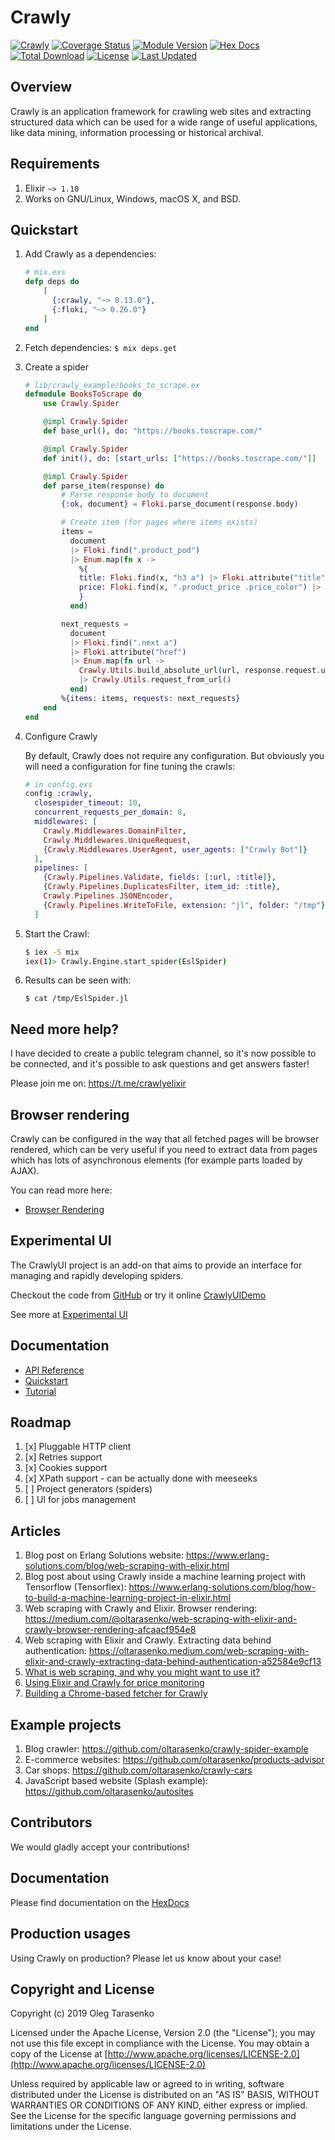 # Crawly

[![Crawly](https://circleci.com/gh/elixir-crawly/crawly.svg?style=svg)](https://app.circleci.com/pipelines/github/elixir-crawly)
[![Coverage Status](https://coveralls.io/repos/github/elixir-crawly/crawly/badge.svg?branch=master)](https://coveralls.io/github/elixir-crawly/crawly?branch=master)
[![Module Version](https://img.shields.io/hexpm/v/crawly.svg)](https://hex.pm/packages/crawly)
[![Hex Docs](https://img.shields.io/badge/hex-docs-lightgreen.svg)](https://hexdocs.pm/crawly/)
[![Total Download](https://img.shields.io/hexpm/dt/crawly.svg)](https://hex.pm/packages/crawly)
[![License](https://img.shields.io/hexpm/l/crawly.svg)](https://github.com/elixir-crawly/crawly/blob/master/LICENSE)
[![Last Updated](https://img.shields.io/github/last-commit/elixir-crawly/crawly.svg)](https://github.com/elixir-crawly/crawly/commits/master)

## Overview

Crawly is an application framework for crawling web sites and
extracting structured data which can be used for a wide range of
useful applications, like data mining, information processing or
historical archival.

## Requirements

1. Elixir `~> 1.10`
2. Works on GNU/Linux, Windows, macOS X, and BSD.


## Quickstart

1. Add Crawly as a dependencies:

   ```elixir
   # mix.exs
   defp deps do
       [
         {:crawly, "~> 0.13.0"},
         {:floki, "~> 0.26.0"}
       ]
   end
   ```
2. Fetch dependencies: `$ mix deps.get`
3. Create a spider

   ```elixir
   # lib/crawly_example/books_to_scrape.ex
   defmodule BooksToScrape do
       use Crawly.Spider

       @impl Crawly.Spider
       def base_url(), do: "https://books.toscrape.com/"

       @impl Crawly.Spider
       def init(), do: [start_urls: ["https://books.toscrape.com/"]]

       @impl Crawly.Spider
       def parse_item(response) do
           # Parse response body to document
           {:ok, document} = Floki.parse_document(response.body)

           # Create item (for pages where items exists)
           items =
             document
             |> Floki.find(".product_pod")
             |> Enum.map(fn x ->
               %{
               title: Floki.find(x, "h3 a") |> Floki.attribute("title") |> Floki.text(),
               price: Floki.find(x, ".product_price .price_color") |> Floki.text(),
               }
             end)

           next_requests =
             document
             |> Floki.find(".next a")
             |> Floki.attribute("href")
             |> Enum.map(fn url ->
               Crawly.Utils.build_absolute_url(url, response.request.url)
               |> Crawly.Utils.request_from_url()
             end)
           %{items: items, requests: next_requests}
       end
   end
   ```

4. Configure Crawly

   By default, Crawly does not require any configuration. But obviously you will need a configuration for fine tuning the crawls:

   ```elixir
   # in config.exs
   config :crawly,
     closespider_timeout: 10,
     concurrent_requests_per_domain: 8,
     middlewares: [
       Crawly.Middlewares.DomainFilter,
       Crawly.Middlewares.UniqueRequest,
       {Crawly.Middlewares.UserAgent, user_agents: ["Crawly Bot"]}
     ],
     pipelines: [
       {Crawly.Pipelines.Validate, fields: [:url, :title]},
       {Crawly.Pipelines.DuplicatesFilter, item_id: :title},
       Crawly.Pipelines.JSONEncoder,
       {Crawly.Pipelines.WriteToFile, extension: "jl", folder: "/tmp"}
     ]
   ```

5. Start the Crawl:

   ```bash
   $ iex -S mix
   iex(1)> Crawly.Engine.start_spider(EslSpider)
   ```

6. Results can be seen with:

   ```
   $ cat /tmp/EslSpider.jl
   ```

## Need more help?

I have decided to create a public telegram channel, so it's now possible to be connected, and it's possible to ask questions
and get answers faster!

Please join me on: https://t.me/crawlyelixir

## Browser rendering

Crawly can be configured in the way that all fetched pages will be browser rendered,
which can be very useful if you need to extract data from pages which has lots
of asynchronous elements (for example parts loaded by AJAX).

You can read more here:
- [Browser Rendering](https://hexdocs.pm/crawly/basic_concepts.html#browser-rendering)

## Experimental UI

The CrawlyUI project is an add-on that aims to provide an interface for managing and rapidly developing spiders.

Checkout the code from [GitHub](https://github.com/oltarasenko/crawly_ui)
or try it online [CrawlyUIDemo](http://crawlyui.com)

See more at [Experimental UI](https://hexdocs.pm/crawly/experimental_ui.html#content)

## Documentation

- [API Reference](https://hexdocs.pm/crawly/api-reference.html#content)
- [Quickstart](https://hexdocs.pm/crawly/readme.html#quickstart)
- [Tutorial](https://hexdocs.pm/crawly/tutorial.html)

## Roadmap

1. [x] Pluggable HTTP client
2. [x] Retries support
3. [x] Cookies support
4. [x] XPath support - can be actually done with meeseeks
5. [ ] Project generators (spiders)
6. [ ] UI for jobs management

## Articles

1. Blog post on Erlang Solutions website: https://www.erlang-solutions.com/blog/web-scraping-with-elixir.html
2. Blog post about using Crawly inside a machine learning project with Tensorflow (Tensorflex): https://www.erlang-solutions.com/blog/how-to-build-a-machine-learning-project-in-elixir.html
3. Web scraping with Crawly and Elixir. Browser rendering: https://medium.com/@oltarasenko/web-scraping-with-elixir-and-crawly-browser-rendering-afcaacf954e8
4. Web scraping with Elixir and Crawly. Extracting data behind authentication: https://oltarasenko.medium.com/web-scraping-with-elixir-and-crawly-extracting-data-behind-authentication-a52584e9cf13
5. [What is web scraping, and why you might want to use it?](https://oltarasenko.medium.com/what-is-web-scraping-and-why-you-might-want-to-use-it-a0e4b621f6d0?sk=3145cceff095523c88e72e3ddb456016)
6. [Using Elixir and Crawly for price monitoring](https://oltarasenko.medium.com/using-elixir-and-crawly-for-price-monitoring-7364d345fc64?sk=9788899eb8e1d1dd6614d022eda350e8)
7. [Building a Chrome-based fetcher for Crawly](https://oltarasenko.medium.com/building-a-chrome-based-fetcher-for-crawly-a779e9a8d9d0?sk=2dbb4d39cdf319f01d0fa7c05f9dc9ec)

## Example projects

1. Blog crawler: https://github.com/oltarasenko/crawly-spider-example
2. E-commerce websites: https://github.com/oltarasenko/products-advisor
3. Car shops: https://github.com/oltarasenko/crawly-cars
4. JavaScript based website (Splash example): https://github.com/oltarasenko/autosites

## Contributors

We would gladly accept your contributions!

## Documentation
Please find documentation on the [HexDocs](https://hexdocs.pm/crawly/)

## Production usages

Using Crawly on production? Please let us know about your case!

## Copyright and License

Copyright (c) 2019 Oleg Tarasenko

Licensed under the Apache License, Version 2.0 (the "License");
you may not use this file except in compliance with the License.
You may obtain a copy of the License at [http://www.apache.org/licenses/LICENSE-2.0](http://www.apache.org/licenses/LICENSE-2.0)

Unless required by applicable law or agreed to in writing, software
distributed under the License is distributed on an "AS IS" BASIS,
WITHOUT WARRANTIES OR CONDITIONS OF ANY KIND, either express or implied.
See the License for the specific language governing permissions and
limitations under the License.
